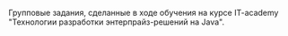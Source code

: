 Групповые задания, сделанные в ходе обучения на курсе IT-academy "Технологии разработки энтерпрайз-решений на Java".
